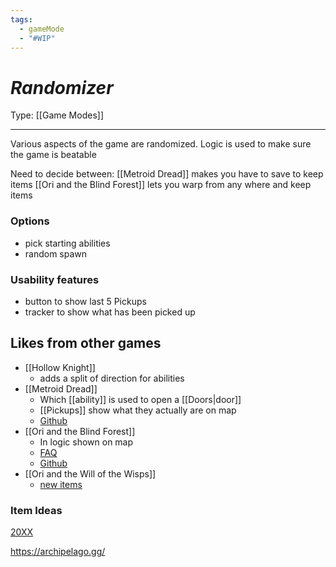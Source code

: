 ```yaml
---
tags:
  - gameMode
  - "#WIP"
---
```

# _Randomizer_

Type: [[Game Modes]]

----

Various aspects of the game are randomized. Logic is used to make sure the game is beatable

Need to decide between:
	[[Metroid Dread]] makes you have to save to keep items
	[[Ori and the Blind Forest]] lets you warp from any where and keep items

### Options
* pick starting abilities
* random spawn

### Usability features
* button to show last 5 Pickups
* tracker to show what has been picked up

## Likes from other games

* [[Hollow Knight]]
	* adds a split of direction for abilities
* [[Metroid Dread]]
	* Which [[ability]] is used to open a [[Doors|door]]
	* [[Pickups]] show what they actually are on map
	* [Github](https://github.com/randovania/randovania)
* [[Ori and the Blind Forest]]
	* In logic shown on map
	* [FAQ](https://orirando.com/faq)
	* [Github](https://github.com/sparkle-preference/OriDERandomizer/tree/4.0)
* [[Ori and the Will of the Wisps]]
	* [new items](https://wiki.orirando.com/features/new-items/)

### Item Ideas
[20XX](https://20xx.fandom.com/wiki/Augments)

https://archipelago.gg/